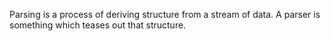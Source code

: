 Parsing is a process of deriving structure from a stream of data. A parser is something which teases out that structure.


